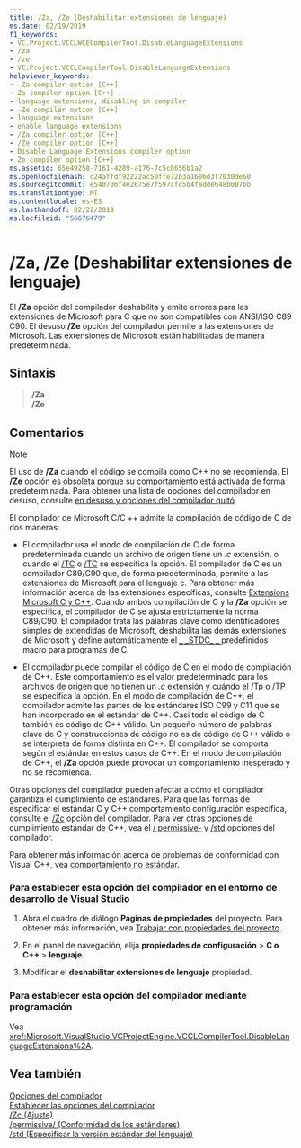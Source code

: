 ```yaml
---
title: /Za, /Ze (Deshabilitar extensiones de lenguaje)
ms.date: 02/19/2019
f1_keywords:
- VC.Project.VCCLWCECompilerTool.DisableLanguageExtensions
- /za
- /ze
- VC.Project.VCCLCompilerTool.DisableLanguageExtensions
helpviewer_keywords:
- -Za compiler option [C++]
- Za compiler option [C++]
- language extensions, disabling in compiler
- -Ze compiler option [C++]
- language extensions
- enable language extensions
- /Za compiler option [C++]
- /Ze compiler option [C++]
- Disable Language Extensions compiler option
- Ze compiler option [C++]
ms.assetid: 65e49258-7161-4289-a176-7c5c0656b1a2
ms.openlocfilehash: d24affdf92222ac50ffe72b3a1606d3f7030de60
ms.sourcegitcommit: e540706f4e2675e7f597cfc5b4f8dde648b007bb
ms.translationtype: MT
ms.contentlocale: es-ES
ms.lasthandoff: 02/22/2019
ms.locfileid: "56676479"
---
```

# <a name="za-ze-disable-language-extensions"></a>/Za, /Ze (Deshabilitar extensiones de lenguaje)

El **/Za** opción del compilador deshabilita y emite errores para las extensiones de Microsoft para C que no son compatibles con ANSI/ISO C89 C90. El desuso **/Ze** opción del compilador permite a las extensiones de Microsoft. Las extensiones de Microsoft están habilitadas de manera predeterminada.

## <a name="syntax"></a>Sintaxis

> **/Za**<br/>
> **/Ze**

## <a name="remarks"></a>Comentarios

> [!NOTE]
> El uso de **/Za** cuando el código se compila como C++ no se recomienda. El **/Ze** opción es obsoleta porque su comportamiento está activada de forma predeterminada. Para obtener una lista de opciones del compilador en desuso, consulte [en desuso y opciones del compilador quitó](compiler-options-listed-by-category.md#deprecated-and-removed-compiler-options).

El compilador de Microsoft C/C ++ admite la compilación de código de C de dos maneras:

- El compilador usa el modo de compilación de C de forma predeterminada cuando un archivo de origen tiene un *.c* extensión, o cuando el [/TC](tc-tp-tc-tp-specify-source-file-type.md) o [/TC](tc-tp-tc-tp-specify-source-file-type.md) se especifica la opción. El compilador de C es un compilador C89/C90 que, de forma predeterminada, permite a las extensiones de Microsoft para el lenguaje c. Para obtener más información acerca de las extensiones específicas, consulte [Extensions Microsoft C y C++](microsoft-extensions-to-c-and-cpp.md). Cuando ambos compilación de C y la **/Za** opción se especifica, el compilador de C se ajusta estrictamente la norma C89/C90. El compilador trata las palabras clave como identificadores simples de extendidas de Microsoft, deshabilita las demás extensiones de Microsoft y define automáticamente el [ \_ \_STDC\_ \_ ](../../preprocessor/predefined-macros.md) predefinidos macro para programas de C.

- El compilador puede compilar el código de C en el modo de compilación de C++. Este comportamiento es el valor predeterminado para los archivos de origen que no tienen un *.c* extensión y cuándo el [/Tp](tc-tp-tc-tp-specify-source-file-type.md) o [/TP](tc-tp-tc-tp-specify-source-file-type.md) se especifica la opción. En el modo de compilación de C++, el compilador admite las partes de los estándares ISO C99 y C11 que se han incorporado en el estándar de C++. Casi todo el código de C también es código de C++ válido. Un pequeño número de palabras clave de C y construcciones de código no es de código de C++ válido o se interpreta de forma distinta en C++. El compilador se comporta según el estándar en estos casos de C++. En el modo de compilación de C++, el **/Za** opción puede provocar un comportamiento inesperado y no se recomienda.

Otras opciones del compilador pueden afectar a cómo el compilador garantiza el cumplimiento de estándares. Para que las formas de especificar el estándar C y C++ comportamiento configuración específica, consulte el [/Zc](zc-conformance.md) opción del compilador. Para ver otras opciones de cumplimiento estándar de C++, vea el [/ permissive-](permissive-standards-conformance.md) y [/std](std-specify-language-standard-version.md) opciones del compilador.

Para obtener más información acerca de problemas de conformidad con Visual C++, vea [comportamiento no estándar](../../cpp/nonstandard-behavior.md).

### <a name="to-set-this-compiler-option-in-the-visual-studio-development-environment"></a>Para establecer esta opción del compilador en el entorno de desarrollo de Visual Studio

1. Abra el cuadro de diálogo **Páginas de propiedades** del proyecto. Para obtener más información, vea [Trabajar con propiedades del proyecto](../../ide/working-with-project-properties.md).

1. En el panel de navegación, elija **propiedades de configuración** > **C o C++** > **lenguaje**.

1. Modificar el **deshabilitar extensiones de lenguaje** propiedad.

### <a name="to-set-this-compiler-option-programmatically"></a>Para establecer esta opción del compilador mediante programación

Vea <xref:Microsoft.VisualStudio.VCProjectEngine.VCCLCompilerTool.DisableLanguageExtensions%2A>.

## <a name="see-also"></a>Vea también

[Opciones del compilador](compiler-options.md)<br/>
[Establecer las opciones del compilador](setting-compiler-options.md)<br/>
[/Zc (Ajuste)](zc-conformance.md)<br/>
[/permissive/ (Conformidad de los estándares)](permissive-standards-conformance.md)<br/>
[/std (Especificar la versión estándar del lenguaje)](std-specify-language-standard-version.md)<br/>

